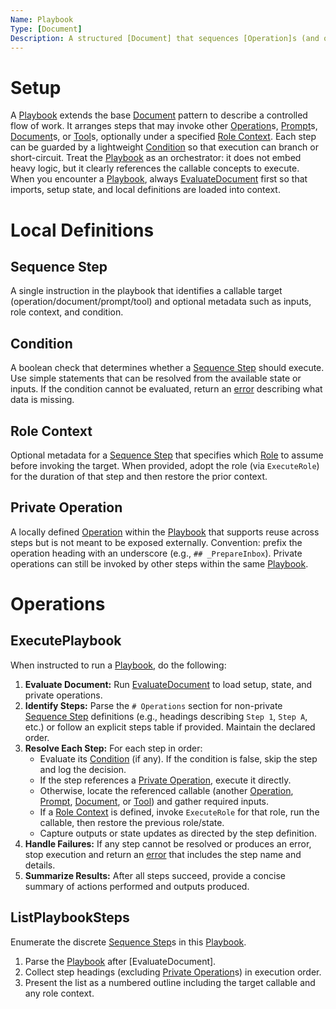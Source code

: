 ```yaml
---
Name: Playbook
Type: [Document]
Description: A structured [Document] that sequences [Operation]s (and other callable concepts) with optional branching, role switching, and reusable local steps.
---
```

[Concept]:./concept.md
[Document]:./document.md
[Operation]:./operation.md
[Prompt]:./prompt.md
[Role]:./role.md
[Tool]:./tool.md
[Playbook]:./playbook.md
[Sequence Step]:./playbook.md#sequence-step
[Condition]:./playbook.md#condition
[Role Context]:./playbook.md#role-context
[Private Operation]:./playbook.md#private-operation
[ExecutePlaybook]:./playbook.md#executeplaybook
[ListPlaybookSteps]:./playbook.md#listplaybooksteps

# Setup
A [Playbook] extends the base [Document] pattern to describe a controlled flow of work. It arranges steps that may invoke other [Operation]s, [Prompt]s, [Document]s, or [Tool]s, optionally under a specified [Role Context]. Each step can be guarded by a lightweight [Condition] so that execution can branch or short-circuit. Treat the [Playbook] as an orchestrator: it does not embed heavy logic, but it clearly references the callable concepts to execute. When you encounter a [Playbook], always [EvaluateDocument](./document.md#evaluatedocument) first so that imports, setup state, and local definitions are loaded into context.

# Local Definitions
## Sequence Step
A single instruction in the playbook that identifies a callable target (operation/document/prompt/tool) and optional metadata such as inputs, role context, and condition.

## Condition
A boolean check that determines whether a [Sequence Step] should execute. Use simple statements that can be resolved from the available state or inputs. If the condition cannot be evaluated, return an [error](./operation.md#error) describing what data is missing.

## Role Context
Optional metadata for a [Sequence Step] that specifies which [Role] to assume before invoking the target. When provided, adopt the role (via `ExecuteRole`) for the duration of that step and then restore the prior context.

## Private Operation
A locally defined [Operation] within the [Playbook] that supports reuse across steps but is not meant to be exposed externally. Convention: prefix the operation heading with an underscore (e.g., `## _PrepareInbox`). Private operations can still be invoked by other steps within the same [Playbook].

# Operations

## ExecutePlaybook
When instructed to run a [Playbook], do the following:
1. **Evaluate Document:** Run [EvaluateDocument](./document.md#evaluatedocument) to load setup, state, and private operations.
2. **Identify Steps:** Parse the `# Operations` section for non-private [Sequence Step] definitions (e.g., headings describing `Step 1`, `Step A`, etc.) or follow an explicit steps table if provided. Maintain the declared order.
3. **Resolve Each Step:** For each step in order:
   - Evaluate its [Condition] (if any). If the condition is false, skip the step and log the decision.
   - If the step references a [Private Operation], execute it directly.
   - Otherwise, locate the referenced callable (another [Operation], [Prompt], [Document], or [Tool]) and gather required inputs.
   - If a [Role Context] is defined, invoke `ExecuteRole` for that role, run the callable, then restore the previous role/state.
   - Capture outputs or state updates as directed by the step definition.
4. **Handle Failures:** If any step cannot be resolved or produces an error, stop execution and return an [error](./operation.md#error) that includes the step name and details.
5. **Summarize Results:** After all steps succeed, provide a concise summary of actions performed and outputs produced.

## ListPlaybookSteps
Enumerate the discrete [Sequence Step]s in this [Playbook].
1. Parse the [Playbook] after [EvaluateDocument].
2. Collect step headings (excluding [Private Operation]s) in execution order.
3. Present the list as a numbered outline including the target callable and any role context.